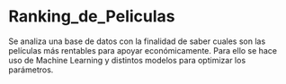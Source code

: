 # Ranking_de_Peliculas
Se analiza una base de datos con la finalidad de saber cuales son las películas más rentables para apoyar económicamente. Para ello se hace uso de Machine Learning y distintos modelos para optimizar los parámetros.  
